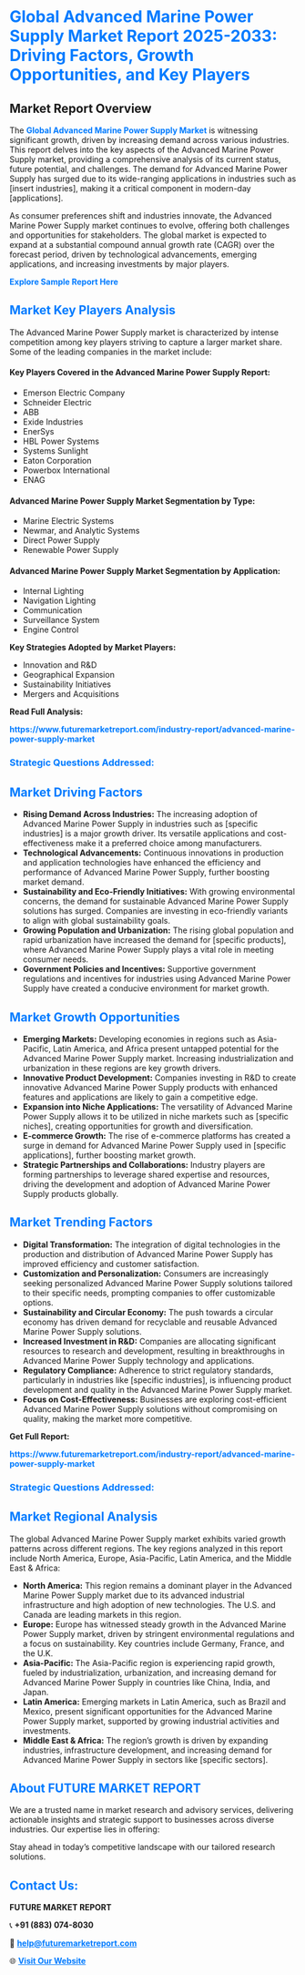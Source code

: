 <h1 style="color: #007BFF;">Global Advanced Marine Power Supply Market Report 2025-2033: Driving Factors, Growth Opportunities, and Key Players</h1>

<section id="overview">
<h2>Market Report Overview</h2>
<p>The <a href="https://www.futuremarketreport.com/industry-report/advanced-marine-power-supply-market" style="color: #007BFF; text-decoration: none;"><strong>Global Advanced Marine Power Supply Market</strong></a> is witnessing significant growth, driven by increasing demand across various industries. This report delves into the key aspects of the Advanced Marine Power Supply market, providing a comprehensive analysis of its current status, future potential, and challenges. The demand for Advanced Marine Power Supply has surged due to its wide-ranging applications in industries such as [insert industries], making it a critical component in modern-day [applications].</p>
<p>As consumer preferences shift and industries innovate, the Advanced Marine Power Supply market continues to evolve, offering both challenges and opportunities for stakeholders. The global market is expected to expand at a substantial compound annual growth rate (CAGR) over the forecast period, driven by technological advancements, emerging applications, and increasing investments by major players.</p>
</section>

<section id="overview">
<p><a href="https://www.futuremarketreport.com/request-sample/reportId=49175" style="color: #007BFF; text-decoration: none;"><strong>Explore Sample Report Here</strong></a></p>
</section>

<section id="key-players">
<h2 style="color: #007BFF;">Market Key Players Analysis</h2>
<p>The Advanced Marine Power Supply market is characterized by intense competition among key players striving to capture a larger market share. Some of the leading companies in the market include:</p>
<h4>Key Players Covered in the Advanced Marine Power Supply Report:</h4>
<ul><li>Emerson Electric Company</li><li>Schneider Electric</li><li>ABB</li><li>Exide Industries</li><li>EnerSys</li><li>HBL Power Systems</li><li>Systems Sunlight</li><li>Eaton Corporation</li><li>Powerbox International</li><li>ENAG</li></ul>
<h4>Advanced Marine Power Supply Market Segmentation by Type:</h4>
<ul><li>Marine Electric Systems</li><li>Newmar, and Analytic Systems</li><li>Direct Power Supply</li><li>Renewable Power Supply</li></ul>

<h4>Advanced Marine Power Supply Market Segmentation by Application:</h4>
<ul><li>Internal Lighting</li><li>Navigation Lighting</li><li>Communication</li><li>Surveillance System</li><li>Engine Control</li></ul>
<p><strong>Key Strategies Adopted by Market Players:</strong></p>
<ul>
<li>Innovation and R&D</li>
<li>Geographical Expansion</li>
<li>Sustainability Initiatives</li>
<li>Mergers and Acquisitions</li>
</ul>
</section>

<section>
<p><strong>Read Full Analysis: </strong></p><a href="https://www.futuremarketreport.com/industry-report/advanced-marine-power-supply-market" style="color: #007BFF; text-decoration: none;"><strong>https://www.futuremarketreport.com/industry-report/advanced-marine-power-supply-market</strong></a>
<h3 style="color: #007BFF;">Strategic Questions Addressed:</h3>
</section>

<section id="driving-factors">
<h2 style="color: #007BFF;">Market Driving Factors</h2>
<ul>
<li><strong>Rising Demand Across Industries:</strong> The increasing adoption of Advanced Marine Power Supply in industries such as [specific industries] is a major growth driver. Its versatile applications and cost-effectiveness make it a preferred choice among manufacturers.</li>
<li><strong>Technological Advancements:</strong> Continuous innovations in production and application technologies have enhanced the efficiency and performance of Advanced Marine Power Supply, further boosting market demand.</li>
<li><strong>Sustainability and Eco-Friendly Initiatives:</strong> With growing environmental concerns, the demand for sustainable Advanced Marine Power Supply solutions has surged. Companies are investing in eco-friendly variants to align with global sustainability goals.</li>
<li><strong>Growing Population and Urbanization:</strong> The rising global population and rapid urbanization have increased the demand for [specific products], where Advanced Marine Power Supply plays a vital role in meeting consumer needs.</li>
<li><strong>Government Policies and Incentives:</strong> Supportive government regulations and incentives for industries using Advanced Marine Power Supply have created a conducive environment for market growth.</li>
</ul>
</section>

<section id="growth-opportunities">
<h2 style="color: #007BFF;">Market Growth Opportunities</h2>
<ul>
<li><strong>Emerging Markets:</strong> Developing economies in regions such as Asia-Pacific, Latin America, and Africa present untapped potential for the Advanced Marine Power Supply market. Increasing industrialization and urbanization in these regions are key growth drivers.</li>
<li><strong>Innovative Product Development:</strong> Companies investing in R&D to create innovative Advanced Marine Power Supply products with enhanced features and applications are likely to gain a competitive edge.</li>
<li><strong>Expansion into Niche Applications:</strong> The versatility of Advanced Marine Power Supply allows it to be utilized in niche markets such as [specific niches], creating opportunities for growth and diversification.</li>
<li><strong>E-commerce Growth:</strong> The rise of e-commerce platforms has created a surge in demand for Advanced Marine Power Supply used in [specific applications], further boosting market growth.</li>
<li><strong>Strategic Partnerships and Collaborations:</strong> Industry players are forming partnerships to leverage shared expertise and resources, driving the development and adoption of Advanced Marine Power Supply products globally.</li>
</ul>
</section>

<section id="trending-factors">
<h2 style="color: #007BFF;">Market Trending Factors</h2>
<ul>
<li><strong>Digital Transformation:</strong> The integration of digital technologies in the production and distribution of Advanced Marine Power Supply has improved efficiency and customer satisfaction.</li>
<li><strong>Customization and Personalization:</strong> Consumers are increasingly seeking personalized Advanced Marine Power Supply solutions tailored to their specific needs, prompting companies to offer customizable options.</li>
<li><strong>Sustainability and Circular Economy:</strong> The push towards a circular economy has driven demand for recyclable and reusable Advanced Marine Power Supply solutions.</li>
<li><strong>Increased Investment in R&D:</strong> Companies are allocating significant resources to research and development, resulting in breakthroughs in Advanced Marine Power Supply technology and applications.</li>
<li><strong>Regulatory Compliance:</strong> Adherence to strict regulatory standards, particularly in industries like [specific industries], is influencing product development and quality in the Advanced Marine Power Supply market.</li>
<li><strong>Focus on Cost-Effectiveness:</strong> Businesses are exploring cost-efficient Advanced Marine Power Supply solutions without compromising on quality, making the market more competitive.</li>
</ul>
</section>

<section>
<p><strong>Get Full Report: </strong></p><a href="https://www.futuremarketreport.com/industry-report/advanced-marine-power-supply-market" style="color: #007BFF; text-decoration: none;"><strong>https://www.futuremarketreport.com/industry-report/advanced-marine-power-supply-market</strong></a>
<h3 style="color: #007BFF;">Strategic Questions Addressed:</h3>
</section>


<section id="regional-analysis">
<h2 style="color: #007BFF;">Market Regional Analysis</h2>
<p>The global Advanced Marine Power Supply market exhibits varied growth patterns across different regions. The key regions analyzed in this report include North America, Europe, Asia-Pacific, Latin America, and the Middle East & Africa:</p>
<ul>
<li><strong>North America:</strong> This region remains a dominant player in the Advanced Marine Power Supply market due to its advanced industrial infrastructure and high adoption of new technologies. The U.S. and Canada are leading markets in this region.</li>
<li><strong>Europe:</strong> Europe has witnessed steady growth in the Advanced Marine Power Supply market, driven by stringent environmental regulations and a focus on sustainability. Key countries include Germany, France, and the U.K.</li>
<li><strong>Asia-Pacific:</strong> The Asia-Pacific region is experiencing rapid growth, fueled by industrialization, urbanization, and increasing demand for Advanced Marine Power Supply in countries like China, India, and Japan.</li>
<li><strong>Latin America:</strong> Emerging markets in Latin America, such as Brazil and Mexico, present significant opportunities for the Advanced Marine Power Supply market, supported by growing industrial activities and investments.</li>
<li><strong>Middle East & Africa:</strong> The region’s growth is driven by expanding industries, infrastructure development, and increasing demand for Advanced Marine Power Supply in sectors like [specific sectors].</li>
</ul>
</section>

<footer>
<h2 style="color: #007BFF;">About FUTURE MARKET REPORT</h2>
<p>We are a trusted name in market research and advisory services, delivering actionable insights and strategic support to businesses across diverse industries. Our expertise lies in offering:</p>

<p>Stay ahead in today’s competitive landscape with our tailored research solutions.</p>

<h2 style="color: #007BFF;">Contact Us:</h2>
<p><strong>FUTURE MARKET REPORT</strong></p>
<p>📞 <strong>+91 (883) 074-8030</strong></p>
<p>📧 <strong><a href="mailto:help@futuremarketreport.com" style="color: #007BFF;">help@futuremarketreport.com</a></strong></p>
<p>🌐 <strong><a href="https://www.futuremarketreport.com/" style="color: #007BFF;">Visit Our Website</a></strong></p>
</footer>